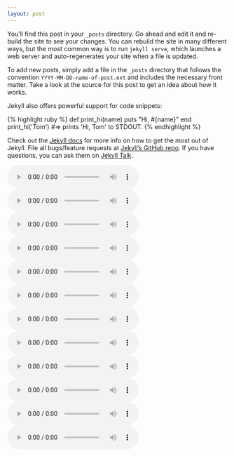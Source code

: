 ```yaml
---
layout: post
---
```

You’ll find this post in your `_posts` directory. Go ahead and edit it and re-build the site to see your changes. You can rebuild the site in many different ways, but the most common way is to run `jekyll serve`, which launches a web server and auto-regenerates your site when a file is updated.

To add new posts, simply add a file in the `_posts` directory that follows the convention `YYYY-MM-DD-name-of-post.ext` and includes the necessary front matter. Take a look at the source for this post to get an idea about how it works.

Jekyll also offers powerful support for code snippets:

{% highlight ruby %}
def print_hi(name)
  puts "Hi, #{name}"
end
print_hi('Tom')
#=> prints 'Hi, Tom' to STDOUT.
{% endhighlight %}

Check out the [Jekyll docs][jekyll-docs] for more info on how to get the most out of Jekyll. File all bugs/feature requests at [Jekyll’s GitHub repo][jekyll-gh]. If you have questions, you can ask them on [Jekyll Talk][jekyll-talk].

<audio src="/assets/Champions Cal.mp3" controls></audio>
<audio src="/assets/ViolinBAMBOO.mp3" controls></audio>
<audio src="/assets/asdsasd.mp3" controls></audio>
<audio src="/assets/cat sings something about hating life or something.mp3
" controls></audio>
<audio src="/assets/flymeMoon.mp3" controls></audio>
<audio src="/assets/empty crown.mp3" controls></audio>
<audio src="/assets/chingchongpianoman.mp3" controls></audio>
<audio src="/assets/ghost.mp3" controls></audio>
<audio src="/assets/islikethething.mp3" controls></audio>
<audio src="/assets/qweas.mp3" controls></audio>
<audio src="/assets/tsfh.mp3" controls></audio>
<audio src="/assets/uso.mp3" controls></audio>


[jekyll-docs]: http://jekyllrb.com/docs/home
[jekyll-gh]:   https://github.com/jekyll/jekyll
[jekyll-talk]: https://talk.jekyllrb.com/
